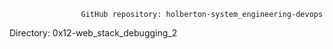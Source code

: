                     GitHub repository: holberton-system_engineering-devops
Directory: 0x12-web_stack_debugging_2